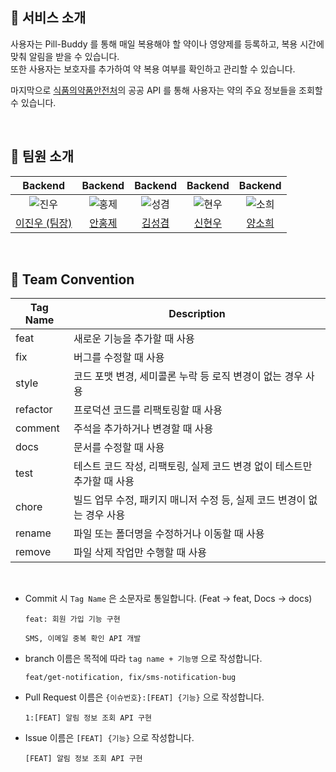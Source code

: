 ## 📝 서비스 소개

사용자는 Pill-Buddy 를 통해 매일 복용해야 할 약이나 영양제를 등록하고, 복용 시간에 맞춰 알림을 받을 수 있습니다. <br> 또한 사용자는 보호자를 추가하여 약 복용 여부를 확인하고 관리할 수 있습니다.

마지막으로 [식품의약품안전처](https://www.mfds.go.kr/index.do)의 공공 API 를 통해 사용자는 약의 주요 정보들을 조회할 수 있습니다.

<br>

## 👬 팀원 소개
|                                        Backend                                         |                           Backend                            |                           Backend                            |                           Backend                            |                           Backend                            |
|:--------------------------------------------------------------------------------------:|:-------------------------------------------------------------:|:-------------------------------------------------------------:|:-------------------------------------------------------------:|:-------------------------------------------------------------:|
| ![진우](https://github.com/user-attachments/assets/43b44089-e9a1-4e6a-89a1-b1bc9a8e8a4a) | ![홍제](https://github.com/user-attachments/assets/6ab12390-7dd5-46c7-88dd-b808a86de5dd) | ![성겸](https://github.com/user-attachments/assets/d12b5ad8-95b9-4e1c-a207-e99a7a123e38) | ![현우](https://github.com/user-attachments/assets/7e75a7a3-d77b-44bd-8dcb-080378caf6e9) | ![소희](https://github.com/user-attachments/assets/b729e0e6-2724-471f-b544-a31e46d0a0d6) |
|                        [이진우 (팀장)](https://github.com/jinw0olee)                        |      [안홍제](https://github.com/hongjeZZ)      |      [김성겸](https://github.com/xxxkyeom)      |      [신현우](https://github.com/Dia2Fan)      |      [양소희](https://github.com/MisaSohee)      |


<br>

## 🌱 Team Convention

| Tag Name | Description |
| --- | --- |
| feat | 새로운 기능을 추가할 때 사용 |
| fix | 버그를 수정할 때 사용 |
| style | 코드 포맷 변경, 세미콜론 누락 등 로직 변경이 없는 경우 사용 |
| refactor | 프로덕션 코드를 리팩토링할 때 사용 |
| comment | 주석을 추가하거나 변경할 때 사용 |
| docs | 문서를 수정할 때 사용 |
| test | 테스트 코드 작성, 리팩토링, 실제 코드 변경 없이 테스트만 추가할 때 사용 |
| chore | 빌드 업무 수정, 패키지 매니저 수정 등, 실제 코드 변경이 없는 경우 사용 |
| rename | 파일 또는 폴더명을 수정하거나 이동할 때 사용 |
| remove | 파일 삭제 작업만 수행할 때 사용 |

<br>

- Commit 시 `Tag Name` 은 소문자로 통일합니다. (Feat -> feat, Docs -> docs)
  ```text
  feat: 회원 가입 기능 구현
  
  SMS, 이메일 중복 확인 API 개발
  ```
- branch 이름은 목적에 따라 `tag name + 기능명` 으로 작성합니다.
  ```text
  feat/get-notification, fix/sms-notification-bug
  ```
- Pull Request 이름은 `{이슈번호}:[FEAT] {기능}` 으로 작성합니다.
  ```
  1:[FEAT] 알림 정보 조회 API 구현
  ```
- Issue 이름은 `[FEAT] {기능}` 으로 작성합니다.
  ```
  [FEAT] 알림 정보 조회 API 구현
  ```
